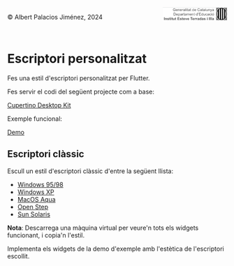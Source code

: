 <div style="display: flex; width: 100%;">
    <div style="flex: 1; padding: 0px;">
        <p>© Albert Palacios Jiménez, 2024</p>
    </div>
    <div style="flex: 1; padding: 0px; text-align: right;">
        <img src="../assets/ieti.png" height="32" alt="Logo de IETI" style="max-height: 32px;">
    </div>
</div>
<br/>

# Escriptori personalitzat

Fes una estil d'escriptori personalitzat per Flutter.

Fes servir el codi del següent projecte com a base:

[Cupertino Desktop Kit](https://pub.dev/packages/flutter_cupertino_desktop_kit)

Exemple funcional:

[Demo](https://optimisme.github.io/flutter_cupertino_desktop_kit/gh-pages/example/)


## Escriptori clàssic

Escull un estil d'escriptori clàssic d'entre la següent llista:

- [Windows 95/98](https://www.google.com/search?q=windows+95&client=safari&sca_esv=3431e2d2e020c503&rls=en&udm=2&biw=1470&bih=839&ei=IoF-Z6D-D6LV7M8P85SJmQY&ved=0ahUKEwigl7TvoOaKAxWiKvsDHXNKImMQ4dUDCBA&uact=5&oq=windows+95&gs_lp=EgNpbWciCndpbmRvd3MgOTVI9wdQ2gVYkgdwAHgAkAEAmAEAoAEAqgEAuAEDyAEA-AEBmAIAoAIAmAMAiAYBkgcAoAcA&sclient=img)
- [Windows XP](https://www.google.com/search?q=windows+xp&client=safari&sca_esv=3431e2d2e020c503&rls=en&udm=2&biw=1470&bih=839&ei=EIF-Z5zCIM6jkdUP7ZiLKA&ved=0ahUKEwicivrmoOaKAxXOUaQEHW3MAgUQ4dUDCBA&uact=5&oq=windows+xp&gs_lp=EgNpbWciCndpbmRvd3MgeHBI7AxQ6AJYiwtwAHgAkAEBmAEAoAEAqgEAuAEDyAEA-AEBmAIAoAIAmAMAiAYBkgcAoAcA&sclient=img)
- [MacOS Aqua](https://www.google.com/search?q=mac+os+aqua&client=safari&sca_esv=3431e2d2e020c503&rls=en&udm=2&biw=1470&bih=839&ei=BIF-Z4KuK7yskdUP9-CjkQo&ved=0ahUKEwiCwKjhoOaKAxU8VqQEHXfwKKIQ4dUDCBA&uact=5&oq=mac+os+aqua&gs_lp=EgNpbWciC21hYyBvcyBhcXVhSPYPUMkEWM8OcAB4AJABAJgBAKABAKoBALgBA8gBAPgBAZgCAKACAJgDAIgGAZIHAKAHAA&sclient=img)
- [Open Step](https://www.google.com/search?client=safari&sca_esv=3431e2d2e020c503&rls=en&q=open+step&udm=2&fbs=AEQNm0AbmnzNF3cHx7dqmvXz_M4cjJ6_pKth7JjljTu99fvrEPQxz8oaWts-odKn2TB547RWBBpTAXiRZZNb_e5ck0zAG-uS4OjimSjf5n1cNzR8RpKNi1ctSDza0ViSvVJ3Sdv2kZ8C5ZuQux6hue6lvaFIxcpM_mS5eb_5lorDUZ-AU_T8lD7mXgsQOw_vn-VDJPXxhmqc&sa=X&ved=2ahUKEwj8gsLgoOaKAxWbVKQEHclnGAYQtKgLegQIGRAB&biw=1470&bih=839&dpr=2)
- [Sun Solaris](https://www.google.com/search?client=safari&sca_esv=3431e2d2e020c503&rls=en&q=solaris+sun+9&udm=2&fbs=AEQNm0AbmnzNF3cHx7dqmvXz_M4cGQZIzGg2P3WWMVLKtTtFcOvyQIwhk4HAmdmk4izvSJUni_oFoV9VmKGGUnnLZmrxOdoZ1LZOmxTC0anoF7e_38xTDXX7ckEVSZlRGiK5tF7f325WFr7oOToQTeoaVVqLd8OMfx-nKOjFsibR4JvSTV27GQL6Cp0UacV8tlDoU5ptij0K&sa=X&ved=2ahUKEwiRlOTVoOaKAxWRSaQEHR4IIC8QtKgLegQIGhAB&biw=1470&bih=839&dpr=2)

**Nota**: Descarrega una màquina virtual per veure'n tots els widgets funcionant, i copia'n l'estil.

Implementa els widgets de la demo d'exemple amb l'estètica de l'escriptori escollit.